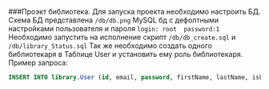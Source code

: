 ###Проэкт библиотека.
Для запуска проекта необходимо настроить БД. Схема БД
представлена ```/db/db.png```
MySQL бд с дефолтными настройками пользователя и пароля ```login: root  password:1```
Необходимо запустить на исполнение скрипт ```/db/db_create.sql``` и
```/db/library_Status.sql``` Так же необходимо создать одного библиотекаря в Таблице User
и установить ему роль библиотекаря. Пример запроса:
```SQL
INSERT INTO library.User (id, email, password, firstName, lastName, isLibrarian) VALUES (2, 'github@gmail.com', '61fd06bc7bc863dd7efc7263f0486a23', 'Kilop', 'Molo', true);
```

